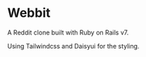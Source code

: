 # Webbit

A Reddit clone built with Ruby on Rails v7.

Using Tailwindcss and Daisyui for the styling.
